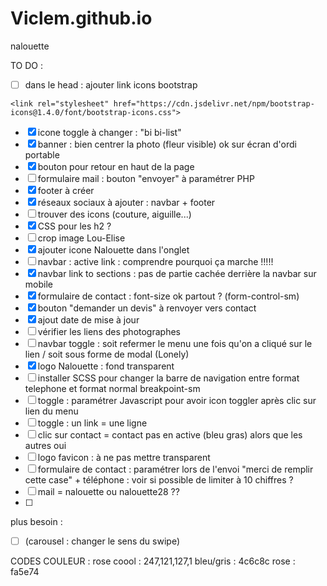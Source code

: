 # Viclem.github.io
nalouette


TO DO :
- [ ] dans le head : ajouter link icons bootstrap
```
<link rel="stylesheet" href="https://cdn.jsdelivr.net/npm/bootstrap-icons@1.4.0/font/bootstrap-icons.css">
```
- [x] icone toggle à changer : "bi bi-list"
- [x] banner : bien centrer la photo (fleur visible)  ok sur écran d'ordi portable
- [x] bouton pour retour en haut de la page
- [ ] formulaire mail : bouton "envoyer" à paramétrer PHP
- [x] footer à créer
- [x] réseaux sociaux à ajouter : navbar + footer
- [ ] trouver des icons (couture, aiguille...)
- [x] CSS pour les h2 ?
- [ ] crop image Lou-Elise
- [x] ajouter icone Nalouette dans l'onglet
- [ ] navbar : active link : comprendre pourquoi ça marche !!!!!
- [x] navbar link to sections : pas de partie cachée derrière la navbar sur mobile
- [x] formulaire de contact : font-size ok partout ? (form-control-sm)
- [x] bouton "demander un devis" à renvoyer vers contact
- [x] ajout date de mise à jour
- [ ] vérifier les liens des photographes
- [ ] navbar toggle : soit refermer le menu une fois qu'on a cliqué sur le lien / soit sous forme de modal (Lonely)
- [x] logo Nalouette : fond transparent
- [ ] installer SCSS pour changer la barre de navigation entre format telephone et format normal breakpoint-sm
- [ ] toggle : paramétrer Javascript pour avoir icon toggler après clic sur lien du menu
- [ ] toggle : un link = une ligne
- [ ] clic sur contact = contact pas en active (bleu gras) alors que les autres oui
- [ ] logo favicon : à ne pas mettre transparent
- [ ] formulaire de contact : paramétrer lors de l'envoi "merci de remplir cette case" + téléphone : voir si possible de limiter à 10 chiffres ?
- [ ] mail = nalouette ou nalouette28 ??
- [ ]


plus besoin :
- [ ] (carousel : changer le sens du swipe)


CODES COULEUR :
rose coool : 247,121,127,1
bleu/gris : 4c6c8c
rose : fa5e74
